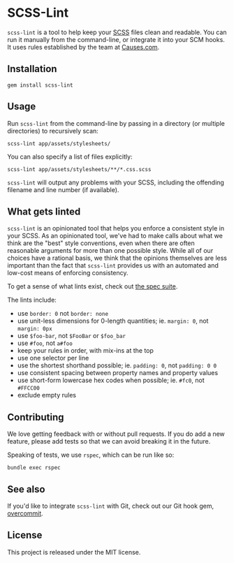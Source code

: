 # SCSS-Lint

`scss-lint` is a tool to help keep your [SCSS](http://sass-lang.com) files
clean and readable. You can run it manually from the command-line, or integrate
it into your SCM hooks. It uses rules established by the team at
[Causes.com](http://causes.com).

## Installation

`gem install scss-lint`

## Usage

Run `scss-lint` from the command-line by passing in a directory (or multiple
directories) to recursively scan:

    scss-lint app/assets/stylesheets/

You can also specify a list of files explicitly:

    scss-lint app/assets/stylesheets/**/*.css.scss

`scss-lint` will output any problems with your SCSS, including the offending
filename and line number (if available).

## What gets linted

`scss-lint` is an opinionated tool that helps you enforce a consistent style in
your SCSS. As an opinionated tool, we've had to make calls about what we think
are the "best" style conventions, even when there are often reasonable arguments
for more than one possible style. While all of our choices have a rational
basis, we think that the opinions themselves are less important than the fact
that `scss-lint` provides us with an automated and low-cost means of enforcing
consistency.

To get a sense of what lints exist, check out
[the spec suite](https://github.com/causes/scss-lint/tree/master/spec/linter).

The lints include:

* use `border: 0` not `border: none`
* use unit-less dimensions for 0-length quantities; ie. `margin: 0`, not
  `margin: 0px`
* use `$foo-bar`, not `$FooBar` or `$foo_bar`
* use `#foo`, not `a#foo`
* keep your rules in order, with mix-ins at the top
* use one selector per line
* use the shortest shorthand possible; ie. `padding: 0`, not `padding: 0 0`
* use consistent spacing between property names and property values
* use short-form lowercase hex codes when possible; ie. `#fc0`, not `#FFCC00`
* exclude empty rules

## Contributing

We love getting feedback with or without pull requests. If you do add a new
feature, please add tests so that we can avoid breaking it in the future.

Speaking of tests, we use `rspec`, which can be run like so:

    bundle exec rspec

## See also

If you'd like to integrate `scss-lint` with Git, check out our Git hook gem,
[overcommit](https://github.com/causes/overcommit).

## License

This project is released under the MIT license.
